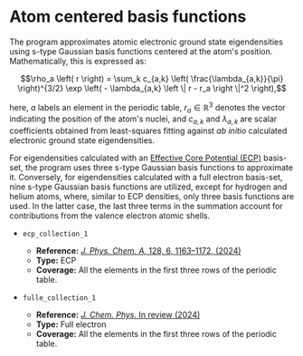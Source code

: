 # Atom centered basis functions
The program approximates atomic electronic ground state eigendensities using s-type Gaussian basis functions centered at the atom's position. Mathematically, this is expressed as:
```math
\rho_a \left( r \right) = \sum_k c_{a,k} \left( \frac{\lambda_{a,k}}{\pi} \right)^{3/2} \exp \left( - \lambda_{a,k} \left \| r - r_a \right \|^2 \right),
```
here, $a$ labels an element in the periodic table, $r_a \in \mathbb{R}^3$ denotes the vector indicating the position of the atom's nuclei, and $c_{a,k}$ and $\lambda_{a,k}$ are scalar coefficients obtained from least-squares fitting against *ab initio* calculated electronic ground state eigendensities.

For eigendensities calculated with an [Effective Core Potential (ECP)](https://manual.q-chem.com/5.3/Ch8.S10.html) basis-set, the program uses three s-type Gaussian basis functions to approximate it. Conversely, for eigendensities calculated with a full electron basis-set, nine s-type Gaussian basis functions are utilized, except for hydrogen and helium atoms, where, similar to ECP densities, only three basis functions are used. In the latter case, the last three terms in the summation account for contributions from the valence electron atomic shells.

 * `ecp_collection_1`
   * **Reference:** [*J. Phys. Chem. A,* 128, 6, 1163–1172, (2024)](https://doi.org/10.1021/acs.jpca.3c06724)
   * **Type:** ECP
   * **Coverage:** All the elements in the first three rows of the periodic table.

 * `fulle_collection_1`
   * **Reference:** [*J. Chem. Phys.* In review (2024)](https://doi.org/10.26434/chemrxiv-2024-t5tfh-v2)
   * **Type:** Full electron
   * **Coverage:** All the elements in the first three rows of the periodic table.